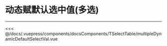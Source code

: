 # 动态赋默认选中值(多选)

---

<common-code-format>
  <docsComponents-TSelectTable-multipleDynamicDefaultSelectVal slot="source"></docsComponents-TSelectTable-multipleDynamicDefaultSelectVal>

<<< @/docs/.vuepress/components/docsComponents/TSelectTable/multipleDynamicDefaultSelectVal.vue
</common-code-format>